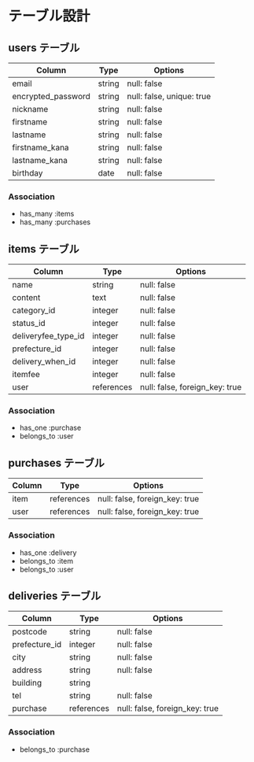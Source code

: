 # テーブル設計

## users テーブル

| Column             | Type   | Options                   |
| ------------------ | ------ | ------------------------- |
| email              | string | null: false               |
| encrypted_password | string | null: false, unique: true |
| nickname           | string | null: false               |
| firstname          | string | null: false               |
| lastname           | string | null: false               |
| firstname_kana     | string | null: false               |
| lastname_kana      | string | null: false               |
| birthday           | date   | null: false               |

### Association

- has_many :items
- has_many :purchases


## items テーブル

| Column              | Type         | Options                        |
| ------------------- | ------------ | ------------------------------ |
| name                | string       | null: false                    |
| content             | text         | null: false                    |
| category_id         | integer      | null: false                    |
| status_id           | integer      | null: false                    |
| deliveryfee_type_id | integer      | null: false                    |
| prefecture_id       | integer      | null: false                    |
| delivery_when_id    | integer      | null: false                    |
| itemfee             | integer      | null: false                    |
| user                | references   | null: false, foreign_key: true |

### Association

- has_one    :purchase
- belongs_to :user


## purchases テーブル

| Column             | Type         | Options                        |
| ------------------ | ------------ | ------------------------------ |
| item               | references   | null: false, foreign_key: true |
| user               | references   | null: false, foreign_key: true |

### Association

- has_one    :delivery
- belongs_to :item
- belongs_to :user


## deliveries テーブル

| Column             | Type         | Options                        |
| ------------------ | ------------ | ------------------------------ |
| postcode           | string       | null: false                    |
| prefecture_id      | integer      | null: false                    |
| city               | string       | null: false                    |
| address            | string       | null: false                    |
| building           | string       |                                |
| tel                | string       | null: false                    |
| purchase           | references   | null: false, foreign_key: true |

### Association

- belongs_to :purchase